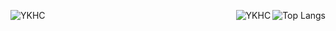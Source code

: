 ![YKHC](https://github-readme-stats.vercel.app/api?username=yourusername&show_icons=true&theme=ambient_gradient&count_private=true&include_all_commits=true)
<img align="right" src="https://github-readme-stats.vercel.app/api/top-langs/?username=YKHC&hide=HTML" alt="Top Langs" />
<img align="right" src="https://komarev.com/ghpvc/?username=YKHC" alt="YKHC" />





